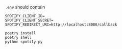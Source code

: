 
`.env` should contain
```
SPOTIPY_CLIENT_ID=
SPOTIPY_CLIENT_SECRET=
SPOTIPY_REDIRECT_URI=http://localhost:8080/callback
```

```
poetry install
poetry shell
python spotify.py
```
